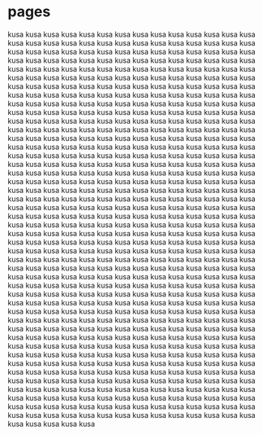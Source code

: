 # pages
kusa
kusa
kusa
kusa
kusa
kusa
kusa
kusa
kusa
kusa
kusa
kusa
kusa
kusa
kusa
kusa
kusa
kusa
kusa
kusa
kusa
kusa
kusa
kusa
kusa
kusa
kusa
kusa
kusa
kusa
kusa
kusa
kusa
kusa
kusa
kusa
kusa
kusa
kusa
kusa
kusa
kusa
kusa
kusa
kusa
kusa
kusa
kusa
kusa
kusa
kusa
kusa
kusa
kusa
kusa
kusa
kusa
kusa
kusa
kusa
kusa
kusa
kusa
kusa
kusa
kusa
kusa
kusa
kusa
kusa
kusa
kusa
kusa
kusa
kusa
kusa
kusa
kusa
kusa
kusa
kusa
kusa
kusa
kusa
kusa
kusa
kusa
kusa
kusa
kusa
kusa
kusa
kusa
kusa
kusa
kusa
kusa
kusa
kusa
kusa
kusa
kusa
kusa
kusa
kusa
kusa
kusa
kusa
kusa
kusa
kusa
kusa
kusa
kusa
kusa
kusa
kusa
kusa
kusa
kusa
kusa
kusa
kusa
kusa
kusa
kusa
kusa
kusa
kusa
kusa
kusa
kusa
kusa
kusa
kusa
kusa
kusa
kusa
kusa
kusa
kusa
kusa
kusa
kusa
kusa
kusa
kusa
kusa
kusa
kusa
kusa
kusa
kusa
kusa
kusa
kusa
kusa
kusa
kusa
kusa
kusa
kusa
kusa
kusa
kusa
kusa
kusa
kusa
kusa
kusa
kusa
kusa
kusa
kusa
kusa
kusa
kusa
kusa
kusa
kusa
kusa
kusa
kusa
kusa
kusa
kusa
kusa
kusa
kusa
kusa
kusa
kusa
kusa
kusa
kusa
kusa
kusa
kusa
kusa
kusa
kusa
kusa
kusa
kusa
kusa
kusa
kusa
kusa
kusa
kusa
kusa
kusa
kusa
kusa
kusa
kusa
kusa
kusa
kusa
kusa
kusa
kusa
kusa
kusa
kusa
kusa
kusa
kusa
kusa
kusa
kusa
kusa
kusa
kusa
kusa
kusa
kusa
kusa
kusa
kusa
kusa
kusa
kusa
kusa
kusa
kusa
kusa
kusa
kusa
kusa
kusa
kusa
kusa
kusa
kusa
kusa
kusa
kusa
kusa
kusa
kusa
kusa
kusa
kusa
kusa
kusa
kusa
kusa
kusa
kusa
kusa
kusa
kusa
kusa
kusa
kusa
kusa
kusa
kusa
kusa
kusa
kusa
kusa
kusa
kusa
kusa
kusa
kusa
kusa
kusa
kusa
kusa
kusa
kusa
kusa
kusa
kusa
kusa
kusa
kusa
kusa
kusa
kusa
kusa
kusa
kusa
kusa
kusa
kusa
kusa
kusa
kusa
kusa
kusa
kusa
kusa
kusa
kusa
kusa
kusa
kusa
kusa
kusa
kusa
kusa
kusa
kusa
kusa
kusa
kusa
kusa
kusa
kusa
kusa
kusa
kusa
kusa
kusa
kusa
kusa
kusa
kusa
kusa
kusa
kusa
kusa
kusa
kusa
kusa
kusa
kusa
kusa
kusa
kusa
kusa
kusa
kusa
kusa
kusa
kusa
kusa
kusa
kusa
kusa
kusa
kusa
kusa
kusa
kusa
kusa
kusa
kusa
kusa
kusa
kusa
kusa
kusa
kusa
kusa
kusa
kusa
kusa
kusa
kusa
kusa
kusa
kusa
kusa
kusa
kusa
kusa
kusa
kusa
kusa
kusa
kusa
kusa
kusa
kusa
kusa
kusa
kusa
kusa
kusa
kusa
kusa
kusa
kusa
kusa
kusa
kusa
kusa
kusa
kusa
kusa
kusa
kusa
kusa
kusa
kusa
kusa
kusa
kusa
kusa
kusa
kusa
kusa
kusa
kusa
kusa
kusa
kusa
kusa
kusa
kusa
kusa
kusa
kusa
kusa
kusa
kusa
kusa
kusa
kusa
kusa
kusa
kusa
kusa
kusa
kusa
kusa
kusa
kusa
kusa
kusa
kusa
kusa
kusa
kusa
kusa
kusa
kusa
kusa
kusa
kusa
kusa
kusa
kusa
kusa
kusa
kusa
kusa
kusa
kusa
kusa
kusa
kusa
kusa
kusa
kusa
kusa
kusa
kusa
kusa
kusa
kusa
kusa
kusa
kusa
kusa
kusa
kusa
kusa
kusa
kusa
kusa
kusa
kusa
kusa
kusa
kusa
kusa
kusa
kusa
kusa
kusa
kusa
kusa
kusa
kusa
kusa
kusa
kusa
kusa
kusa
kusa
kusa
kusa
kusa
kusa
kusa
kusa
kusa
kusa
kusa
kusa
kusa
kusa
kusa
kusa
kusa
kusa
kusa
kusa
kusa
kusa
kusa
kusa
kusa
kusa
kusa
kusa
kusa
kusa
kusa
kusa
kusa
kusa
kusa
kusa
kusa
kusa
kusa
kusa
kusa
kusa
kusa
kusa
kusa
kusa
kusa
kusa
kusa
kusa
kusa
kusa
kusa
kusa
kusa
kusa
kusa
kusa
kusa
kusa
kusa
kusa
kusa
kusa
kusa
kusa
kusa
kusa
kusa
kusa
kusa
kusa
kusa
kusa
kusa
kusa
kusa
kusa
kusa
kusa
kusa
kusa
kusa
kusa
kusa
kusa
kusa
kusa
kusa
kusa
kusa
kusa
kusa
kusa
kusa
kusa
kusa
kusa
kusa
kusa
kusa
kusa
kusa
kusa
kusa
kusa
kusa
kusa
kusa
kusa
kusa
kusa
kusa
kusa
kusa
kusa
kusa
kusa
kusa
kusa
kusa
